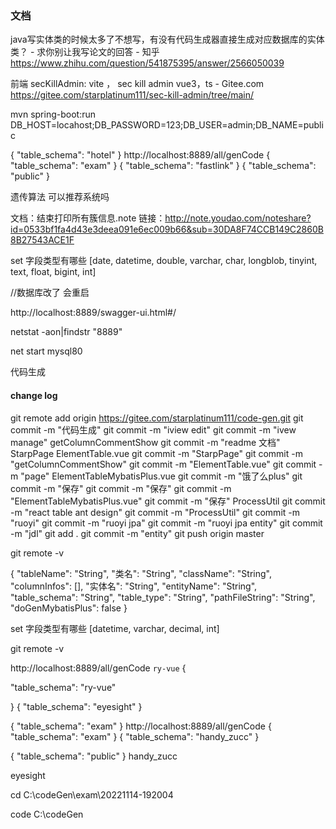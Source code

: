 
### 文档
java写实体类的时候太多了不想写，有没有代码生成器直接生成对应数据库的实体类？ - 求你别让我写论文的回答 - 知乎
https://www.zhihu.com/question/541875395/answer/2566050039

前端
secKillAdmin: vite ， sec kill admin vue3，ts - Gitee.com
https://gitee.com/starplatinum111/sec-kill-admin/tree/main/

mvn spring-boot:run
DB_HOST=locahost;DB_PASSWORD=123;DB_USER=admin;DB_NAME=public

{
"table_schema": "hotel"
}
http://localhost:8889/all/genCode
{
"table_schema": "exam"
}
{
"table_schema": "fastlink"
}
{
"table_schema": "public"
}

遗传算法 可以推荐系统吗

文档：结束打印所有簇信息.note
链接：http://note.youdao.com/noteshare?id=0533bf1fa4d43e3deea091e6ec009b66&sub=30DA8F74CCB149C2860B8B27543ACE1F




set 字段类型有哪些
[date, datetime, double, varchar, char, longblob, tinyint, text, float, bigint, int]

//数据库改了 会重启

http://localhost:8889/swagger-ui.html#/

netstat -aon|findstr "8889"

net start mysql80


代码生成

#### change log
git remote add origin https://gitee.com/starplatinum111/code-gen.git
git commit -m "代码生成"
git commit -m "iview edit"
git commit -m "ivew manage"
getColumnCommentShow
git commit -m "readme 文档"
StarpPage
ElementTable.vue
git commit -m "StarpPage"
git commit -m "getColumnCommentShow"
git commit -m "ElementTable.vue"
git commit -m "page"
ElementTableMybatisPlus.vue
git commit -m "饿了么plus"
git commit -m "保存"
git commit -m "保存"
git commit -m "ElementTableMybatisPlus.vue"
git commit -m "保存"
ProcessUtil
git commit -m "react table ant design"
git commit -m "ProcessUtil"
git commit -m "ruoyi"
git commit -m "ruoyi jpa"
git commit -m "ruoyi jpa entity"
git commit -m "jdl"
git add .
git commit -m "entity"
git push origin master

git remote -v

{
"tableName": "String",
"类名": "String",
"className": "String",
"columnInfos": [],
"实体名": "String",
"entityName": "String",
"table_schema": "String",
"table_type": "String",
"pathFileString": "String",
"doGenMybatisPlus": false
}

set 字段类型有哪些
[datetime, varchar, decimal, int]

git remote -v

http://localhost:8889/all/genCode
`ry-vue`
{

"table_schema": "ry-vue"

}
{
"table_schema": "eyesight"
}

{
"table_schema": "exam"
}
http://localhost:8889/all/genCode
{
"table_schema": "exam"
}
{
"table_schema": "handy_zucc"
}

{
"table_schema": "public"
}
handy_zucc

eyesight

cd C:\codeGen\exam\20221114-192004

code C:\codeGen
